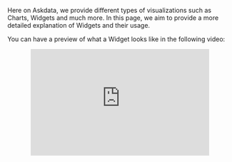 Here on Askdata, we provide different types of visualizations such as Charts, Widgets and much more. In this page, we aim to provide a more detailed explanation of Widgets and their usage. 

You can have a preview of what a Widget looks like in the following video:

<center><iframe width="962" height="579" src="https://www.youtube.com/embed/Tthmu-SnTKo?list=PLe5TubJ50d1lBVaiC9qMWvMil94JC1onw" title="YouTube video player" frameborder="0" allow="accelerometer; autoplay; clipboard-write; encrypted-media; gyroscope; picture-in-picture" allowfullscreen="" style="max-width:400px;max-height:240px"></iframe></center>


 
